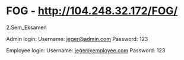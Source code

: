 # FOG - http://104.248.32.172/FOG/
2.Sem_Eksamen

Admin login:
Username: jeger@admin.com
Password: 123

Employee login:
Username: jeger@employee.com
Password: 123

